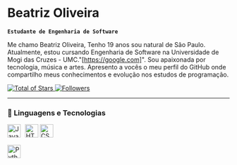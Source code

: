 # Beatriz Oliveira

**`Estudante de Engenharia de Software`**

Me chamo Beatriz Oliveira, Tenho 19 anos sou natural de São Paulo. Atualmente, estou cursando Engenharia de Software na Universidade de Mogi das Cruzes - UMC."[https://google.com]". Sou apaixonada por tecnologia, música e artes. Apresento a vocês o meu perfil do GitHub onde compartilho meus conhecimentos e evolução nos estudos de programação.

 <a href="https://github.com/Beatriz-Oliveira?tab=repositories&sort=stargazers">
        <img 
            alt="Total of Stars" 
            title="Total of Stars GitHub" 
            src="https://custom-icon-badges.demolab.com/github/stars/Beatriz-Oliveira?color=%23E1AD0E&logo=star&logoColor=white&style=for-the-badge&labelColor=C79600""
        />
    </a>
    <a href="https://github.com/Beatriz-Oliveira?tab=followers">
        <img 
            alt="Followers" 
            title="Follow me on GitHub" 
            src="https://custom-icon-badges.demolab.com/github/followers/Beatriz-Oliveira?color=236ad3&labelColor=1155ba&style=for-the-badge&logo=github&label=Followers&logoColor=white"
        />
    </a>
</p>

---

### 🤖 Linguagens e Tecnologias

<img 
    alt="HTML"
    title="HTML" 
    width="30px" 
    style="float: leftpadding-right: 10px;" 
    src="https://cdn.jsdelivr.net/gh/devicons/devicon@latest/icons/html5/html5-original.svg" 
/>
<img 
    alt="CSS" 
    title="CSS"
    width="30px" 
    style="float: leftpadding-right: 10px;" 
    src="https://cdn.jsdelivr.net/gh/devicons/devicon@latest/icons/css3/css3-original.svg" 
/>
<img 
    alt="JavaScript" 
    title="JavaScript"
    width="30px" 
    style="float: left; padding-right: 10px;" 
    src="https://cdn.jsdelivr.net/gh/devicons/devicon@latest/icons/javascript/javascript-original.svg" 
/>

<img 
    alt="Python" 
    title="Python"
    width="30px" 
    style="float: left; padding-right: 10px;" 
    src="https://cdn.jsdelivr.net/gh/devicons/devicon@latest/icons/python/python-original.svg" 
/>

<br/>     
